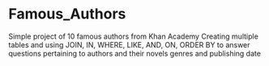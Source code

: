 # Famous_Authors
Simple project of 10 famous authors from Khan Academy
Creating multiple tables and using JOIN, IN, WHERE, LIKE, AND, ON, ORDER BY to answer questions pertaining to authors and their novels genres and publishing date
